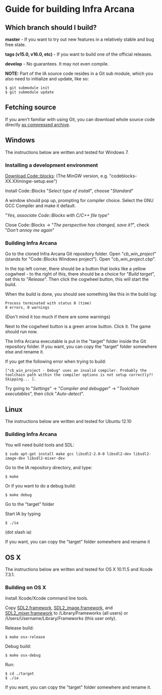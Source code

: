 # Guide for building Infra Arcana

## Which branch	should I build?
**master** - If you want to try out new features in a relatively stable and bug free state.

**tags (v15.0, v16.0, etc)** - If you want to build one of the official releases.

**develop** - No guarantees. It may not even compile.

**NOTE:** Part of the IA source code resides in a Git sub module, which you also need to initialize and update, like so:

    $ git submodule init
    $ git submodule update

## Fetching source

If you aren't familiar with using Git, you can download whole source code directly [as compressed archive](https://github.com/InfraArcana/ia/archive/master.zip).

## Windows

The instructions below are written and tested for Windows 7.

### Installing a development environment

[Download Code::blocks](http://www.codeblocks.org/downloads/binaries): (The MinGW version, e.g. "codeblocks-XX.XXmingw-setup.exe")

Install Code::Blocks
"*Select type of install*", choose "*Standard*"

A window should pop up, prompting for compiler choice. Select the GNU GCC Compiler and make it default.

"*Yes, associate Code::Blocks with C/C++ file type*"

Close Code::Blocks -> "*The perspective has changed, save it?*", check "*Don't annoy me again*"

### Building Infra Arcana

Go to the cloned Infra Arcana Git repository folder. Open "*cb_win_project*" (stands for "Code::Blocks Windows project"). Open "*cb_win_project.cbp*".

In the top left corner, there should be a button that looks like a yellow cogwheel - to the right of this, there should be a choice for "*Build target*", set this to "*Release*". Then click the cogwheel button, this will start the build.

When the build is done, you should see something like this in the build log:

    Process terminated with status 0 (time)
    0 errors, 0 warnings

(Don't mind it too much if there are some warnings)

Next to the cogwheel button is a green arrow button. Click it. The game should run now.

The Infra Arcana executable is put in the "target" folder inside the Git repository folder. If you want, you can copy the "target" folder somewhere else and rename it.

If you get the following error when trying to build:

    ["cb_win_project - Debug" uses an invalid compiler. Probably the toolchain path within the compiler options is not setup correctly?! Skipping... ].

Try going to "*Settings*" -> "*Compiler and debugger*" -> "*Toolchain executables*", then click "*Auto-detect*".

## Linux

The instructions below are written and tested for Ubuntu 12.10

### Building Infra Arcana

You will need build tools and SDL:

    $ sudo apt-get install make gcc libsdl2-2.0-0 libsdl2-dev libsdl2-image-dev libsdl2-mixer-dev

Go to the IA repository directory, and type:

    $ make

Or if you want to do a debug build:

    $ make debug

Go to the "target" folder

Start IA by typing

    $ ./ia

(dot slash ia)

If you want, you can copy the "target" folder somewhere and rename it

## OS X

The instructions below are written and tested for OS X 10.11.5 and Xcode 7.3.1.

### Building on OS X

Install Xcode/Xcode command line tools.

Copy [SDL2.framework](http://www.libsdl.org/download-2.0.php), [SDL2\_image.framework](http://www.libsdl.org/projects/SDL_image/), and [SDL2\_mixer.framework](http://www.libsdl.org/projects/SDL_mixer/) to /Library/Frameworks (all users) or /Users/Username/Library/Frameworks (this user only).

Release build:

    $ make osx-release

Debug build:

    $ make osx-debug

Run:

    $ cd ./target
    $ ./ia

If you want, you can copy the "target" folder somewhere and rename it.
